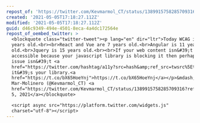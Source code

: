 ```yaml
---
repost_of: 'https://twitter.com/Kevmarmol_CT/status/1389915758285709316'
created: '2021-05-05T17:18:27.112Z'
modified: '2021-05-05T17:18:27.112Z'
guid: d46c9349-494e-4501-8eca-4a4dc172564e
repost_of_oembed_twitter: >
  <blockquote class="twitter-tweet"><p lang="en" dir="ltr">Today WCAG is 22
  years old.<br><br>React and Vue are 7 years old.<br>Angular is 11 years
  old.<br>Jquery is 15 years old.<br><br>If your web content isn&#39;t
  accessible because your javascript library is blocking it then perhaps the
  issue isn&#39;t <a
  href="https://twitter.com/hashtag/a11y?src=hash&amp;ref_src=twsrc%5Etfw">#a11y</a>,
  it&#39;s your library.<a
  href="https://t.co/bX65HoeYnj">https://t.co/bX65HoeYnj</a></p>&mdash; Kevin
  Mar-Molinero (@Kevmarmol_CT) <a
  href="https://twitter.com/Kevmarmol_CT/status/1389915758285709316?ref_src=twsrc%5Etfw">May
  5, 2021</a></blockquote>

  <script async src="https://platform.twitter.com/widgets.js"
  charset="utf-8"></script>
---
```

 
